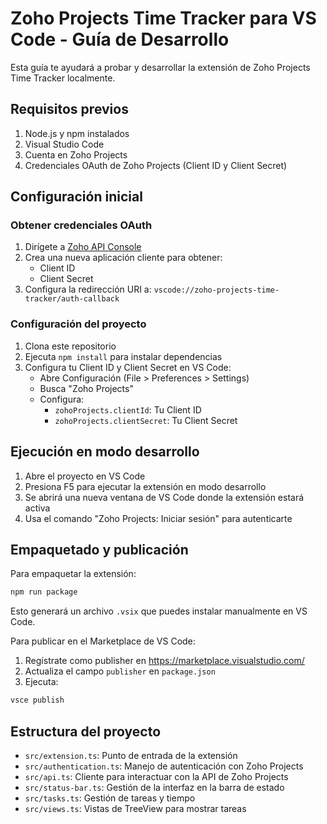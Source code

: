 # Zoho Projects Time Tracker para VS Code - Guía de Desarrollo

Esta guía te ayudará a probar y desarrollar la extensión de Zoho Projects Time Tracker localmente.

## Requisitos previos

1. Node.js y npm instalados
2. Visual Studio Code
3. Cuenta en Zoho Projects
4. Credenciales OAuth de Zoho Projects (Client ID y Client Secret)

## Configuración inicial

### Obtener credenciales OAuth

1. Dirígete a [Zoho API Console](https://api-console.zoho.com/)
2. Crea una nueva aplicación cliente para obtener:
   - Client ID
   - Client Secret
3. Configura la redirección URI a: `vscode://zoho-projects-time-tracker/auth-callback`

### Configuración del proyecto

1. Clona este repositorio
2. Ejecuta `npm install` para instalar dependencias
3. Configura tu Client ID y Client Secret en VS Code:
   - Abre Configuración (File > Preferences > Settings)
   - Busca "Zoho Projects"
   - Configura:
     - `zohoProjects.clientId`: Tu Client ID
     - `zohoProjects.clientSecret`: Tu Client Secret

## Ejecución en modo desarrollo

1. Abre el proyecto en VS Code
2. Presiona F5 para ejecutar la extensión en modo desarrollo
3. Se abrirá una nueva ventana de VS Code donde la extensión estará activa
4. Usa el comando "Zoho Projects: Iniciar sesión" para autenticarte

## Empaquetado y publicación

Para empaquetar la extensión:

```bash
npm run package
```

Esto generará un archivo `.vsix` que puedes instalar manualmente en VS Code.

Para publicar en el Marketplace de VS Code:

1. Regístrate como publisher en https://marketplace.visualstudio.com/
2. Actualiza el campo `publisher` en `package.json`
3. Ejecuta:

```bash
vsce publish
```

## Estructura del proyecto

- `src/extension.ts`: Punto de entrada de la extensión
- `src/authentication.ts`: Manejo de autenticación con Zoho Projects
- `src/api.ts`: Cliente para interactuar con la API de Zoho Projects
- `src/status-bar.ts`: Gestión de la interfaz en la barra de estado
- `src/tasks.ts`: Gestión de tareas y tiempo
- `src/views.ts`: Vistas de TreeView para mostrar tareas
